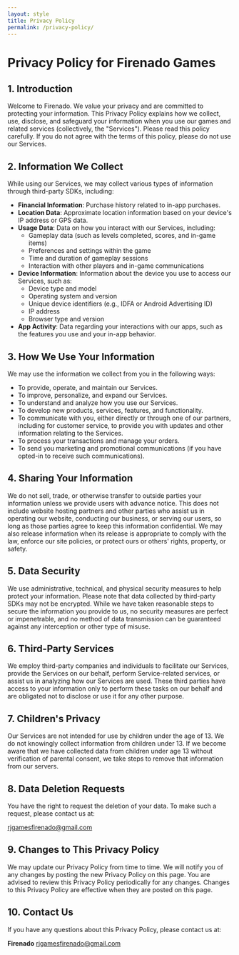 ```yaml
---
layout: style
title: Privacy Policy
permalink: /privacy-policy/
---
```


# Privacy Policy for Firenado Games

## 1. Introduction

Welcome to Firenado. We value your privacy and are committed to protecting your information. This Privacy Policy explains how we collect, use, disclose, and safeguard your information when you use our games and related services (collectively, the "Services"). Please read this policy carefully. If you do not agree with the terms of this policy, please do not use our Services.

## 2. Information We Collect

While using our Services, we may collect various types of information through third-party SDKs, including:

- **Financial Information**: Purchase history related to in-app purchases.
- **Location Data**: Approximate location information based on your device's IP address or GPS data.
- **Usage Data**: Data on how you interact with our Services, including:
  - Gameplay data (such as levels completed, scores, and in-game items)
  - Preferences and settings within the game
  - Time and duration of gameplay sessions
  - Interaction with other players and in-game communications
- **Device Information**: Information about the device you use to access our Services, such as:
  - Device type and model
  - Operating system and version
  - Unique device identifiers (e.g., IDFA or Android Advertising ID)
  - IP address
  - Browser type and version
- **App Activity**: Data regarding your interactions with our apps, such as the features you use and your in-app behavior.

## 3. How We Use Your Information

We may use the information we collect from you in the following ways:

- To provide, operate, and maintain our Services.
- To improve, personalize, and expand our Services.
- To understand and analyze how you use our Services.
- To develop new products, services, features, and functionality.
- To communicate with you, either directly or through one of our partners, including for customer service, to provide you with updates and other information relating to the Services.
- To process your transactions and manage your orders.
- To send you marketing and promotional communications (if you have opted-in to receive such communications).

## 4. Sharing Your Information

We do not sell, trade, or otherwise transfer to outside parties your information unless we provide users with advance notice. This does not include website hosting partners and other parties who assist us in operating our website, conducting our business, or serving our users, so long as those parties agree to keep this information confidential. We may also release information when its release is appropriate to comply with the law, enforce our site policies, or protect ours or others' rights, property, or safety.

## 5. Data Security

We use administrative, technical, and physical security measures to help protect your information. Please note that data collected by third-party SDKs may not be encrypted. While we have taken reasonable steps to secure the information you provide to us, no security measures are perfect or impenetrable, and no method of data transmission can be guaranteed against any interception or other type of misuse.

## 6. Third-Party Services

We employ third-party companies and individuals to facilitate our Services, provide the Services on our behalf, perform Service-related services, or assist us in analyzing how our Services are used. These third parties have access to your information only to perform these tasks on our behalf and are obligated not to disclose or use it for any other purpose.

## 7. Children's Privacy

Our Services are not intended for use by children under the age of 13. We do not knowingly collect information from children under 13. If we become aware that we have collected data from children under age 13 without verification of parental consent, we take steps to remove that information from our servers.

## 8. Data Deletion Requests

You have the right to request the deletion of your data. To make such a request, please contact us at:

[rjgamesfirenado@gmail.com](mailto:rjgamesfirenado@gmail.com)

## 9. Changes to This Privacy Policy

We may update our Privacy Policy from time to time. We will notify you of any changes by posting the new Privacy Policy on this page. You are advised to review this Privacy Policy periodically for any changes. Changes to this Privacy Policy are effective when they are posted on this page.

## 10. Contact Us

If you have any questions about this Privacy Policy, please contact us at:

**Firenado**
[rjgamesfirenado@gmail.com](mailto:rjgamesfirenado@gmail.com)

